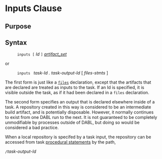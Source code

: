 # Inputs Clause

## Purpose

## Syntax

<dl>
<dd><code>inputs [</code> <i>Id</i> <code>]</code> <i><a href="artifact_set.md">artifact_set</a></i></dd>
</dl>
or
<dl>
<dd><code>inputs </code> <i>task-Id . task-output-Id</i> [ <i>files-stmts</i> ]</dd>
</dl>

The first form is just like a <code><a href="files_decl.md">files</a></code>
declaration, except that the artifacts that are declared are treated as inputs
to the task. If an Id is specified, it is visible outside the task, as if it had been declared
in a <code>files</code> declaration.

The second form specifies an output that is declared elsewhere inside of a task.
A repository created in this way is considered to be an intermediate build artifact,
and is potentially disposable. However, it normally continues to exist from one
DABL run to the next. It is not guaranteed to be completely unmodifiable by
processes outside of DABL, but doing so would be considered a bad practice.

When a local repository is specifed by a task input, the
repository can be accessed from task [procedural statements](procedural_stmt.md)
by the path,

<code>/</code><i>task-output-Id</i>
